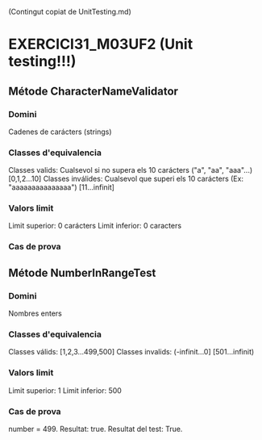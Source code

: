 (Contingut copiat de UnitTesting.md)

# EXERCICI31_M03UF2 (Unit testing!!!)

## Métode CharacterNameValidator

### Domini
Cadenes de carácters (strings)

### Classes d'equivalencia
Classes valids: Cualsevol si no supera els 10 carácters ("a", "aa", "aaa"...) [0,1,2...10]
Classes inválides: Cualsevol que superi els 10 carácters (Ex: "aaaaaaaaaaaaaaa") [11...infinit]

### Valors limit
Limit superior: 0 carácters
Limit inferior: 0 caracters
### Cas de prova

## Métode NumberInRangeTest
### Domini
Nombres enters

### Classes d'equivalencia
Classes válids: [1,2,3...499,500]
Classes invalids: (-infinit...0] [501...infinit)

### Valors limit
Limit superior: 1
Limit inferior: 500

### Cas de prova
number = 499. Resultat: true.
Resultat del test: True.
